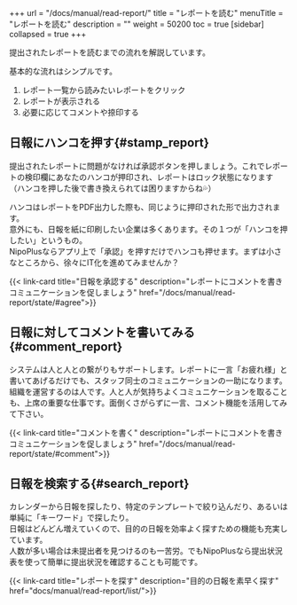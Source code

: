 +++
url = "/docs/manual/read-report/"
title = "レポートを読む"
menuTitle = "レポートを読む"
description = ""
weight = 50200
toc = true
[sidebar]
collapsed = true
+++

提出されたレポートを読むまでの流れを解説しています。

基本的な流れはシンプルです。

1. レポート一覧から読みたいレポートをクリック
2. レポートが表示される
3. 必要に応じてコメントや捺印する

## 日報にハンコを押す{#stamp_report}

提出されたレポートに問題がなければ承認ボタンを押しましょう。これでレポートの検印欄にあなたのハンコが押印され、レポートはロック状態になります  
（ハンコを押した後で書き換えられては困りますからね💦）

ハンコはレポートをPDF出力した際も、同じように押印された形で出力されます。  
意外にも、日報を紙に印刷したい企業は多くあります。その１つが「ハンコを押したい」というもの。  
NipoPlusならアプリ上で「承認」を押すだけでハンコも押せます。まずは小さなところから、徐々にIT化を進めてみませんか？

{{< link-card title="日報を承認する"  description="レポートにコメントを書きコミュニケーションを促しましょう" href="/docs/manual/read-report/state/#agree">}}

## 日報に対してコメントを書いてみる{#comment_report}

システムは人と人との繋がりもサポートします。レポートに一言「お疲れ様」と書いてあげるだけでも、スタッフ同士のコミュニケーションの一助になります。  
組織を運営するのは人です。人と人が気持ちよくコミュニケーションを取ることも、上席の重要な仕事です。面倒くさがらずに一言、コメント機能を活用してみて下さい。

{{< link-card title="コメントを書く"  description="レポートにコメントを書きコミュニケーションを促しましょう" href="/docs/manual/read-report/state/#comment">}}

## 日報を検索する{#search_report}

カレンダーから日報を探したり、特定のテンプレートで絞り込んだり、あるいは単純に「キーワード」で探したり。  
日報はどんどん増えていくので、目的の日報を効率よく探すための機能も充実しています。  
人数が多い場合は未提出者を見つけるのも一苦労。でもNipoPlusなら提出状況表を使って簡単に提出状況を確認することも可能です。

{{< link-card title="レポートを探す"  description="目的の日報を素早く探す" href="docs/manual/read-report/list/">}}
